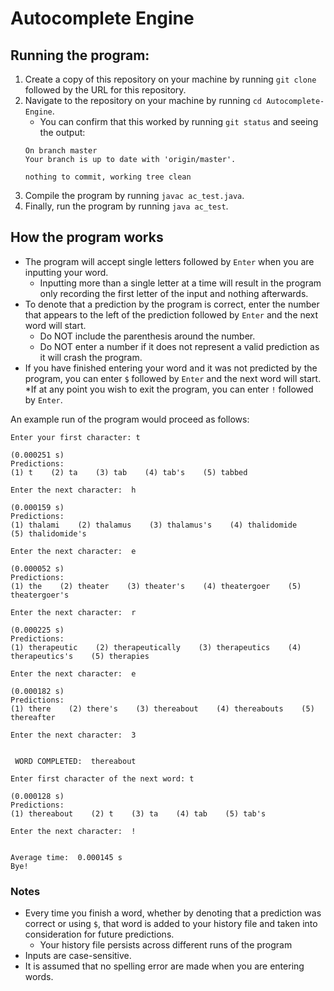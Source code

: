 # Autocomplete Engine

## Running the program:
1. Create a copy of this repository on your machine by running `git clone` followed by the URL for this repository.
2. Navigate to the repository on your machine by running `cd Autocomplete-Engine`.
    - You can confirm that this worked by running `git status` and seeing the output:
    ```
    On branch master
    Your branch is up to date with 'origin/master'.
    
    nothing to commit, working tree clean
    ```
3. Compile the program by running `javac ac_test.java`.
4. Finally, run the program by running `java ac_test`.

## How the program works
* The program will accept single letters followed by `Enter` when you are inputting your word.
	* Inputting more than a single letter at a time will result in the program only recording the first letter of the input and nothing afterwards.
* To denote that a prediction by the program is correct, enter the number that appears to the left of the prediction followed by `Enter` and the next word will start.
	* Do NOT include the parenthesis around the number.
	* Do NOT enter a number if it does not represent a valid prediction as it will crash the program.
* If you have finished entering your word and it was not predicted by the program, you can enter `$` followed by `Enter` and the next word will start.
*If at any point you wish to exit the program, you can enter `!` followed by `Enter`.

An example run of the program would proceed as follows:

```
Enter your first character: t

(0.000251 s)
Predictions:
(1) t    (2) ta    (3) tab    (4) tab's    (5) tabbed    

Enter the next character:  h               

(0.000159 s)
Predictions:
(1) thalami    (2) thalamus    (3) thalamus's    (4) thalidomide    (5) thalidomide's    

Enter the next character:  e

(0.000052 s)
Predictions:
(1) the    (2) theater    (3) theater's    (4) theatergoer    (5) theatergoer's    

Enter the next character:  r

(0.000225 s)
Predictions:
(1) therapeutic    (2) therapeutically    (3) therapeutics    (4) therapeutics's    (5) therapies    

Enter the next character:  e

(0.000182 s)
Predictions:
(1) there    (2) there's    (3) thereabout    (4) thereabouts    (5) thereafter    

Enter the next character:  3


 WORD COMPLETED:  thereabout

Enter first character of the next word: t

(0.000128 s)
Predictions:
(1) thereabout    (2) t    (3) ta    (4) tab    (5) tab's        

Enter the next character:  !


Average time:  0.000145 s
Bye!
```

### Notes
* Every time you finish a word, whether by denoting that a prediction was correct or using `$`, that word is added to your history file and taken into consideration for future predictions.
	* Your history file persists across different runs of the program
* Inputs are case-sensitive.
* It is assumed that no spelling error are made when you are entering words.